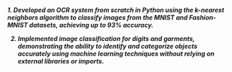 <h5> 
1. Developed an OCR system from scratch in Python using the k-nearest neighbors algorithm to classify images from the MNIST and Fashion-MNIST datasets, achieving up to 93% accuracy. 

2. Implemented image classification for digits and garments, demonstrating the ability to identify and categorize objects accurately using machine learning techniques without relying on external libraries or imports. 
</h5>


